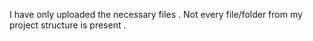 I have only uploaded the necessary files . 
Not every file/folder from my project structure is present . 
